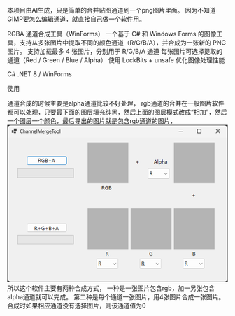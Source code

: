 本项目由AI生成，只是简单的合并贴图通道到一个png图片里面。
因为不知道GIMP要怎么编辑通道，就直接自己做一个软件用。

RGBA 通道合成工具（WinForms）
一个基于 C# 和 Windows Forms 的图像工具，支持从多张图片中提取不同的颜色通道（R/G/B/A），并合成为一张新的 PNG 图片。
支持加载最多 4 张图片，分别用于 R/G/B/A 通道
每张图片可选择提取的通道（Red / Green / Blue / Alpha）
使用 LockBits + unsafe 优化图像处理性能

C# .NET 8 / WinForms

使用

通道合成的时候主要是alpha通道比较不好处理，
rgb通道的合并在一般图片软件都可以处理，只要最下面的图层填充纯黑，然后上面的图层模式改成“相加”，然后一个图层一个颜色，最后导出的图片就是包含rgb通道的图片，
![menu](Images/menu.png)
所以这个软件主要有两种合成方式，
一种是一张图片包含rgb，加一另张包含alpha通道就可以完成。
第二种是每个通道一张图片，用4张图片合成一张图片。
合成时如果相应通道没有选择图片，则该通道值为0

